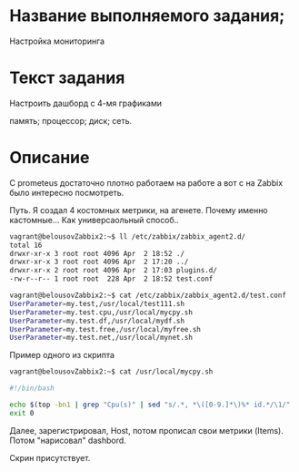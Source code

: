 # Название выполняемого задания;
Настройка мониторинга

# Текст задания
Настроить дашборд с 4-мя графиками

память;
процессор;
диск;
сеть.

# Описание
С prometeus достаточно плотно работаем на работе а вот с на Zabbix было интересно посмотреть.

Путь. Я создал 4 костомных метрики, на агенете. Почему именно кастомные... Как универсаольный способ..  

```bash
vagrant@belousovZabbix2:~$ ll /etc/zabbix/zabbix_agent2.d/
total 16
drwxr-xr-x 3 root root 4096 Apr  2 18:52 ./
drwxr-xr-x 3 root root 4096 Apr  2 17:20 ../
drwxr-xr-x 2 root root 4096 Apr  2 17:03 plugins.d/
-rw-r--r-- 1 root root  228 Apr  2 18:52 test.conf
```

```bash
vagrant@belousovZabbix2:~$ cat /etc/zabbix/zabbix_agent2.d/test.conf 
UserParameter=my.test,/usr/local/test111.sh
UserParameter=my.test.cpu,/usr/local/mycpy.sh
UserParameter=my.test.df,/usr/local/mydf.sh
UserParameter=my.test.free,/usr/local/myfree.sh
UserParameter=my.test.net,/usr/local/mynet.sh
```

Пример одного из скрипта
```bash
vagrant@belousovZabbix2:~$ cat /usr/local/mycpy.sh

#!/bin/bash

echo $(top -bn1 | grep "Cpu(s)" | sed "s/.*, *\([0-9.]*\)%* id.*/\1/" | awk '{print 100 - $1}')
exit 0
```

Далее, зарегистрировал, Host, потом прописал свои метрики (Items). Потом "нарисовал" dashbord.

Скрин присутствует.
